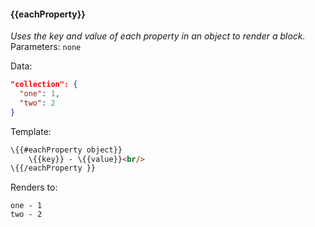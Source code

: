 #### \{{eachProperty}}
_Uses the key and value of each property in an object to render a block._
<br>Parameters: `none`

Data:

```json
"collection": {
  "one": 1,
  "two": 2
}
```
Template:

```html
\{{#eachProperty object}}
    \{{key}} - \{{value}}<br/>
\{{/eachProperty }}
```
Renders to:

```
one - 1
two - 2
```